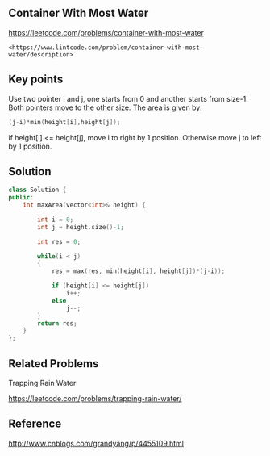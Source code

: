 ## Container With Most Water

<https://leetcode.com/problems/container-with-most-water>

    <https://www.lintcode.com/problem/container-with-most-water/description>

## Key points

Use two pointer i and j, one starts from 0 and another starts from size-1. Both pointers move to the other size. The area is given by:

```cpp
(j-i)*min(height[i],height[j]);
```

if height[i] <= height[j], move i to right by 1 position. Otherwise move j to left by 1 position.

## Solution

```cpp
class Solution {
public:
    int maxArea(vector<int>& height) {

        int i = 0;
        int j = height.size()-1;

        int res = 0;

        while(i < j)
        {
            res = max(res, min(height[i], height[j])*(j-i));

            if (height[i] <= height[j])
                i++;
            else
                j--;
        }
        return res;
    }
};
```

## Related Problems

Trapping Rain Water

<https://leetcode.com/problems/trapping-rain-water/>

## Reference

<http://www.cnblogs.com/grandyang/p/4455109.html>
